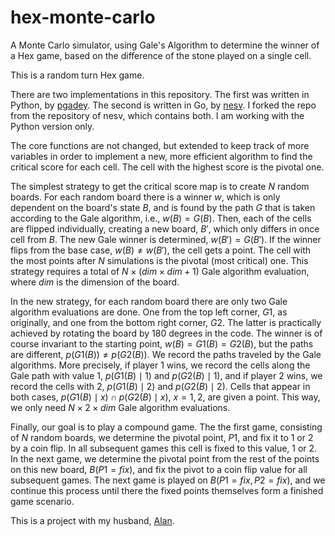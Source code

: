 # hex-monte-carlo

A Monte Carlo simulator, using Gale's Algorithm to determine the winner of a
Hex game, based on the difference of the stone played on a single cell.

This is a random turn Hex game.

There are two implementations in this repository. The first was written in
Python, by [pgadey](https://github.com/pgadey). The second is written in Go,
by [nesv](https://github.com/nesv). I forked the repo from the 
repository of nesv, which contains both. I am working with the Python version only.

The core functions are not changed, but extended to keep track of more 
variables in order to implement a new, more efficient algorithm to find 
the critical score for each cell. The cell with the highest score is the 
pivotal one.

The simplest strategy to get the critical score map is to create $N$ random boards. 
For each random board there is a winner $w$, which is only dependent on the board's state $B$,
and is found by the path $G$ that is 
taken according to the Gale algorithm, i.e., $w(B)=G(B)$. Then, each of the cells are flipped
individually, creating a new board, $B'$, which only differs in once cell from $B$.
The new Gale winner is determined, $w(B')=G(B')$. If the winner flips from the base
case, $w(B) \not = w(B')$, the cell gets a point. The cell with the most points after $N$ simulations is the
pivotal (most critical) one. This strategy requires a total of $N\times(dim \times dim+1)$ Gale algorithm
evaluation, where $dim$ is the dimension of the board.

In the new strategy, for each random board there are only two Gale algorithm evaluations
are done. One from the top left corner, $G1$, as originally, and one from the bottom
right corner, $G2$. The latter is practically achieved by rotating the board by 180 degrees in the code. The
winner is of course invariant to the starting point, $w(B)=G1(B)=G2(B)$, but the paths are different, $p(G1(B))\not =p(G2(B))$. 
We record the paths traveled by the Gale algorithms. More precisely, if player 1 wins, 
we record the cells along the Gale path with value 1, $p(G1(B)\mid 1)$ and $p(G2(B) \mid 1)$, and if player 2 wins, 
we record the cells with 2, $p(G1(B) \mid 2)$ and $p(G2(B) \mid 2)$. Cells that appear in both cases, $p(G1(B) \mid x)\cap p(G2(B)\mid x)$, 
$x={1, 2}$,
are given a point. This way, we only need $N \times 2 \times dim$ Gale algorithm evaluations.

Finally, our goal is to play a compound game. The the first game, consisting of $N$ random boards, 
we determine the pivotal point, $P1$, and 
fix it to 1 or 2 by a coin flip. In all subsequent games this cell is fixed to this value, 1 or 2. In the 
next game, we determine the pivotal point from the rest of the points on this new board, $B(P1=fix)$, 
and fix the pivot to a coin flip value for all subsequent games. The next game is played on 
$B(P1=fix, P2=fix)$, and we continue this process
until there the fixed points themselves
form a finished game scenario. 

This is a project with my husband, [Alan](https://math.berkeley.edu/~alanmh/).
